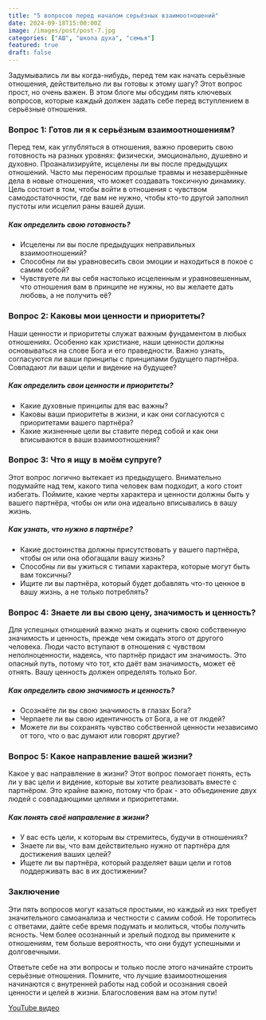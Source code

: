 ```yaml
---
title: "5 вопросов перед началом серьёзных взаимоотношений"
date: 2024-09-18T15:00:00Z
image: /images/post/post-7.jpg
categories: ["АШ", "школа духа", "семья"]
featured: true
draft: false
---
```


Задумывались ли вы когда-нибудь, перед тем как начать серьёзные отношения, действительно ли вы готовы к этому шагу? Этот вопрос прост, но очень важен. В этом блоге мы обсудим пять ключевых вопросов, которые каждый должен задать себе перед вступлением в серьёзные отношения.

### Вопрос 1: Готов ли я к серьёзным взаимоотношениям?

Перед тем, как углубляться в отношения, важно проверить свою готовность на разных уровнях: физически, эмоционально, душевно и духовно. Проанализируйте, исцелены ли вы после предыдущих отношений. Часто мы переносим прошлые травмы и незавершённые дела в новые отношения, что может создавать токсичную динамику. Цель состоит в том, чтобы войти в отношения с чувством самодостаточности, где вам не нужно, чтобы кто-то другой заполнил пустоты или исцелил раны вашей души.

##### Как определить свою готовность?

- Исцелены ли вы после предыдущих неправильных взаимоотношений?
- Способны ли вы уравновесить свои эмоции и находиться в покое с самим собой?
- Чувствуете ли вы себя настолько исцеленным и уравновешенным, что отношения вам в принципе не нужны, но вы желаете дать любовь, а не получить её?

### Вопрос 2: Каковы мои ценности и приоритеты?

Наши ценности и приоритеты служат важным фундаментом в любых отношениях. Особенно как христиане, наши ценности должны основываться на слове Бога и его праведности. Важно узнать, согласуются ли ваши принципы с принципами будущего партнёра. Совпадают ли ваши цели и видение на будущее?

##### Как определить свои ценности и приоритеты?

- Какие духовные принципы для вас важны?
- Каковы ваши приоритеты в жизни, и как они согласуются с приоритетами вашего партнёра?
- Какие жизненные цели вы ставите перед собой и как они вписываются в ваши взаимоотношения?

### Вопрос 3: Что я ищу в моём супруге?

Этот вопрос логично вытекает из предыдущего. Внимательно подумайте над тем, какого типа человек вам подходит, а кого стоит избегать. Поймите, какие черты характера и ценности должны быть у вашего партнёра, чтобы он или она идеально вписывались в вашу жизнь.

##### Как узнать, что нужно в партнёре?

- Какие достоинства должны присутствовать у вашего партнёра, чтобы он или она обогащали вашу жизнь?
- Способны ли вы ужиться с типами характера, которые могут быть вам токсичны?
- Ищите ли вы партнёра, который будет добавлять что-то ценное в вашу жизнь, а не только потреблять?

### Вопрос 4: Знаете ли вы свою цену, значимость и ценность?

Для успешных отношений важно знать и оценить свою собственную значимость и ценность, прежде чем ожидать этого от другого человека. Люди часто вступают в отношения с чувством неполноценности, надеясь, что партнёр придаст им значимость. Это опасный путь, потому что тот, кто даёт вам значимость, может её отнять. Вашу ценность должен определять только Бог.

##### Как определить свою значимость и ценность?

- Осознаёте ли вы свою значимость в глазах Бога?
- Черпаете ли вы свою идентичность от Бога, а не от людей?
- Можете ли вы сохранять чувство собственной ценности независимо от того, что о вас думают или говорят другие?

### Вопрос 5: Какое направление вашей жизни?

Какое у вас направление в жизни? Этот вопрос помогает понять, есть ли у вас цели и видение, которые вы хотите реализовать вместе с партнёром. Это крайне важно, потому что брак - это объединение двух людей с совпадающими целями и приоритетами.

##### Как понять своё направление в жизни?

- У вас есть цели, к которым вы стремитесь, будучи в отношениях?
- Знаете ли вы, что вам действительно нужно от партнёра для достижения ваших целей?
- Ищете ли вы партнёра, который разделяет ваши цели и готов поддерживать вас в их достижении?

### Заключение

Эти пять вопросов могут казаться простыми, но каждый из них требует значительного самоанализа и честности с самим собой. Не торопитесь с ответами, дайте себе время подумать и молиться, чтобы получить ясность. Чем более осознанный и зрелый подход вы примените к отношениям, тем больше вероятность, что они будут успешными и долговечными.

Ответьте себе на эти вопросы и только после этого начинайте строить серьёзные отношения. Помните, что лучшие взаимоотношения начинаются с внутренней работы над собой и осознания своей ценности и целей в жизни. Благословения вам на этом пути!

[YouTube видео](https://youtu.be/9vDkKxTRbhk?si=kB8XEVwVBtmNrEtG)

